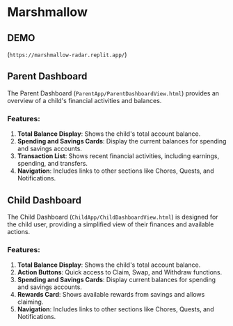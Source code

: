 # Marshmallow

## DEMO

(`https://marshmallow-radar.replit.app/`)

## Parent Dashboard

The Parent Dashboard (`ParentApp/ParentDashboardView.html`) provides an overview of a child's financial activities and balances.

### Features:

1. **Total Balance Display**: Shows the child's total account balance.
2. **Spending and Savings Cards**: Display the current balances for spending and savings accounts.
3. **Transaction List**: Shows recent financial activities, including earnings, spending, and transfers.
4. **Navigation**: Includes links to other sections like Chores, Quests, and Notifications.


## Child Dashboard

The Child Dashboard (`ChildApp/ChildDashboardView.html`) is designed for the child user, providing a simplified view of their finances and available actions.

### Features:

1. **Total Balance Display**: Shows the child's total account balance.
2. **Action Buttons**: Quick access to Claim, Swap, and Withdraw functions.
3. **Spending and Savings Cards**: Display current balances for spending and savings accounts.
4. **Rewards Card**: Shows available rewards from savings and allows claiming.
5. **Navigation**: Includes links to other sections like Chores, Quests, and Notifications.


